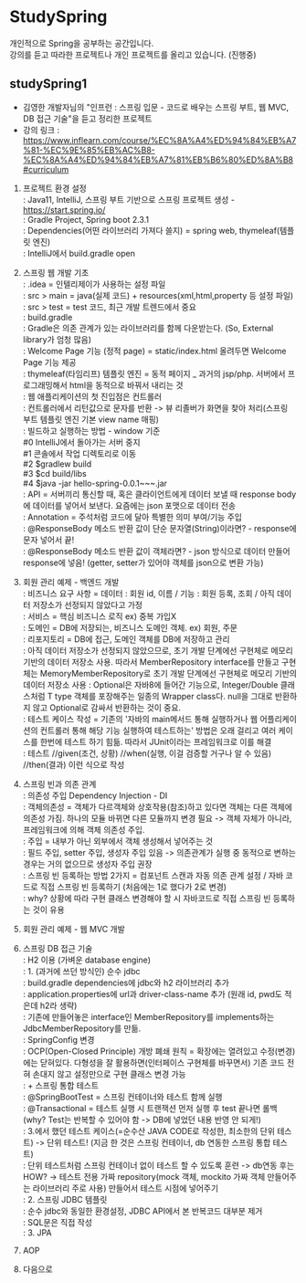 # StudySpring 
개인적으로 Spring을 공부하는 공간입니다. <br>
강의를 듣고 따라한 프로젝트나 개인 프로젝트를 올리고 있습니다. (진행중)


## studySpring1
* 김영한 개발자님의 "인프런 : 스프링 입문 - 코드로 배우는 스프링 부트, 웹 MVC, DB 접근 기술"을 듣고 정리한 프로젝트 <br>
* 강의 링크 : https://www.inflearn.com/course/%EC%8A%A4%ED%94%84%EB%A7%81-%EC%9E%85%EB%AC%B8-%EC%8A%A4%ED%94%84%EB%A7%81%EB%B6%80%ED%8A%B8#curriculum <br>

1. 프로젝트 환경 설정 <br>
: Java11, IntelliJ, 스프링 부트 기반으로 스프링 프로젝트 생성 - https://start.spring.io/ <br>
: Gradle Project, Spring boot 2.3.1 <br>
: Dependencies(어떤 라이브러리 가져다 쓸지) = spring web, thymeleaf(템플릿 엔진) <br>
: IntelliJ에서 build.gradle open

2. 스프링 웹 개발 기초 <br>
: .idea = 인텔리제이가 사용하는 설정 파일<br>
: src > main = java(실제 코드) + resources(xml,html,property 등 설정 파일)<br>
: src > test = test 코드, 최근 개발 트렌드에서 중요<br>
: build.gradle<br>
: Gradle은 의존 관계가 있는 라이브러리를 함께 다운받는다. (So, External library가 엄청 많음)<br>
: Welcome Page 기능 (정적 page) = static/index.html 올려두면 Welcome Page 기능 제공<br>
: thymeleaf(타임리프) 템플릿 엔진 = 동적 페이지 _ 과거의 jsp/php. 서버에서 프로그래밍해서 html을 동적으로 바꿔서 내리는 것 <br>
: 웹 애플리케이션의 첫 진입점은 컨트롤러<br>
: 컨트롤러에서 리턴값으로 문자를 반환 -> 뷰 리졸버가 화면을 찾아 처리(스프링 부트 템플릿 엔진 기본 view name 매핑)<br>
: 빌드하고 실행하는 방법 - window 기준<br>
  #0 IntelliJ에서 돌아가는 서버 중지 <br>
  #1 콘솔에서 작업 디렉토리로 이동 <br>
  #2 $gradlew build <br>
  #3 $cd build/libs <br>
  #4 $java -jar hello-spring-0.0.1~~~.jar <br>
: API = 서버끼리 통신할 때, 혹은 클라이언트에게 데이터 보낼 때 response body에 데이터를 넣어서 보낸다. 요즘에는 json 포맷으로 데이터 전송<br>
: Annotation = 주석처럼 코드에 달아 특별한 의미 부여/기능 주입 <br>
: @ResponseBody 메소드 반환 값이 단순 문자열(String)이라면? - response에 문자 넣어서 끝!<br>
: @ResponseBody 메소드 반환 값이 객체라면? - json 방식으로 데이터 만들어 response에 넣음! (getter, setter가 있어야 객체를 json으로 변환 가능)<br>

3. 회원 관리 예제 - 백엔드 개발<br>
: 비즈니스 요구 사항 = 데이터 : 회원 id, 이름 / 기능 : 회원 등록, 조회 / 아직 데이터 저장소가 선정되지 않았다고 가정 <br>
: 서비스 = 핵심 비즈니스 로직 ex) 중복 가입X <br>
: 도메인 = DB에 저장되는, 비즈니스 도메인 객체. ex) 회원, 주문 <br>
: 리포지토리 = DB에 접근, 도메인 객체를 DB에 저장하고 관리 <br>
: 아직 데이터 저장소가 선정되지 않았으므로, 초기 개발 단계에선 구현체로 메모리 기반의 데이터 저장소 사용. 따라서 MemberRepository interface를 만들고 구현체는 MemoryMemberRepository로 초기 개발 단계에선 구현체로 메모리 기반의 데이터 저장소 사용
: Optional<type>은 자바8에 들어간 기능으로, Integer/Double 클래스처럼 T type 객체를 포장해주는 일종의 Wrapper class다. null을 그대로 반환하지 않고 Optional로 감싸서 반환하는 것이 중요. <br>
: 테스트 케이스 작성 = 기존의 '자바의 main메서드 통해 실행하거나 웹 어플리케이션의 컨트롤러 통해 해당 기능 실행하여 테스트하는' 방법은 오래 걸리고 여러 케이스를 한번에 테스트 하기 힘듦. 따라서 JUnit이라는 프레임워크로 이를 해결 <br>
: 테스트 //given(조건, 상황) //when(실행, 이걸 검증할 거구나 알 수 있음) //then(결과) 이런 식으로 작성 <br>

4. 스프링 빈과 의존 관계<br>
: 의존성 주입 Dependency Injection - DI <br>
: 객체의존성 = 객체가 다르객체와 상호작용(참조)하고 있다면 객체는 다른 객체에 의존성 가짐. 하나의 모듈 바뀌면 다른 모듈까지 변경 필요 
-> 객체 자체가 아니라, 프레임워크에 의해 객체 의존성 주입.<br>
: 주입 = 내부가 아닌 외부에서 객체 생성해서 넣어주는 것<br>
: 필드 주입, setter 주입, 생성자 주입 있음 -> 의존관계가 실행 중 동적으로 변하는 경우는 거의 없으므로 생성자 주입 권장<br>
: 스프링 빈 등록하는 방법 2가지 = 컴포넌트 스캔과 자동 의존 관계 설정 / 자바 코드로 직접 스프링 빈 등록하기 (처음에는 1로 했다가 2로 변경)<br>
: why? 상황에 따라 구현 클래스 변경해야 할 시 자바코드로 직접 스프링 빈 등록하는 것이 유용 <br>

5. 회원 관리 예제 - 웹 MVC 개발<br>

6. 스프링 DB 접근 기술<br>
: H2 이용 (가벼운 database engine) <br>
: 1. (과거에 쓰던 방식인) 순수 jdbc <br>
: build.gradle dependencies에 jdbc와 h2 라이브러리 추가 <br>
: application.properties에 url과 driver-class-name 추가 (원래 id, pwd도 적은데 h2라 생략)<br>
: 기존에 만들어놓은 interface인 MemberRepository를 implements하는 JdbcMemberRepository를 만듦.<br>
: SpringConfig 변경<br>
: OCP(Open-Closed Principle) 개방 폐쇄 원칙 = 확장에는 열려있고 수정(변경)에는 닫혀있다. 다형성을 잘 활용하면(인터페이스 구현체를 바꾸면서) 기존 코드 전혀 손대지 않고 설정만으로 구현 클래스 변경 가능 <br>
: + 스프링 통합 테스트 <br>
: @SpringBootTest = 스프링 컨테이너와 테스트 함께 실행<br>
: @Transactional = 테스트 실행 시 트랜잭션 먼저 실행 후 test 끝나면 롤백(why? Test는 반복할 수 있어야 함 -> DB에 넣었던 내용 반영 안 되게!)<br>
: 3.에서 했던 테스트 케이스(=순수산 JAVA CODE로 작성한, 최소한의 단위 테스트) -> 단위 테스트! (지금 한 것은 스프링 컨테이너, db 연동한 스프링 통합 테스트)<br>
: 단위 테스트처럼 스프링 컨테이너 없이 테스트 할 수 있도록 훈련 -> db연동 후는 HOW? -> 테스트 전용 가짜 repository(mock 객체, mockito 가짜 객체 만들어주는 라이브러리 주로 사용) 만들어서 테스트 시점에 넣어주기<br>
: 2. 스프링 JDBC 템플릿 <br>
: 순수 jdbc와 동일한 환경설정, JDBC API에서 본 반복코드 대부분 제거<br>
: SQL문은 직접 작성<br>
: 3. JPA <br>


7. AOP<br>

8. 다음으로<br>
